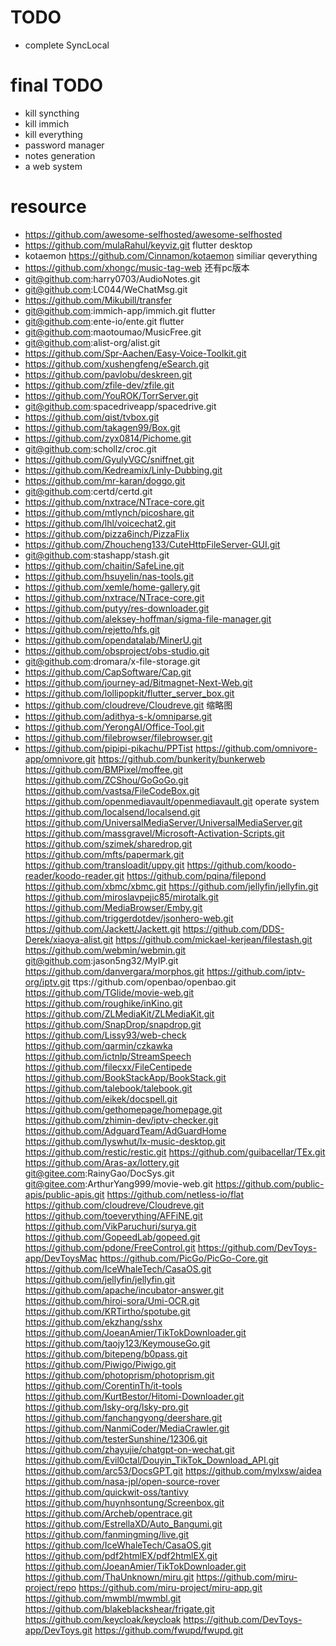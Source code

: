 # TODO
* complete SyncLocal
# final TODO
* kill syncthing
* kill immich
* kill everything
* password manager
* notes generation
* a web system



# resource
* https://github.com/awesome-selfhosted/awesome-selfhosted
* https://github.com/mulaRahul/keyviz.git flutter desktop
* kotaemon https://github.com/Cinnamon/kotaemon similiar qeverything
* https://github.com/xhongc/music-tag-web 还有pc版本
* git@github.com:harry0703/AudioNotes.git
* git@github.com:LC044/WeChatMsg.git
* https://github.com/Mikubill/transfer
* git@github.com:immich-app/immich.git flutter
* git@github.com:ente-io/ente.git flutter
* git@github.com:maotoumao/MusicFree.git
* git@github.com:alist-org/alist.git
* https://github.com/Spr-Aachen/Easy-Voice-Toolkit.git
* https://github.com/xushengfeng/eSearch.git
* https://github.com/pavlobu/deskreen.git
* https://github.com/zfile-dev/zfile.git
* https://github.com/YouROK/TorrServer.git
* git@github.com:spacedriveapp/spacedrive.git
* https://github.com/qist/tvbox.git
* https://github.com/takagen99/Box.git
* https://github.com/zyx0814/Pichome.git
* git@github.com:schollz/croc.git
* https://github.com/GyulyVGC/sniffnet.git
* https://github.com/Kedreamix/Linly-Dubbing.git
* https://github.com/mr-karan/doggo.git
* git@github.com:certd/certd.git
* https://github.com/nxtrace/NTrace-core.git
* https://github.com/mtlynch/picoshare.git
* https://github.com/lhl/voicechat2.git
* https://github.com/pizza6inch/PizzaFlix
* https://github.com/Zhoucheng133/CuteHttpFileServer-GUI.git
* git@github.com:stashapp/stash.git
* https://github.com/chaitin/SafeLine.git
* https://github.com/hsuyelin/nas-tools.git
* https://github.com/xemle/home-gallery.git
* https://github.com/nxtrace/NTrace-core.git
* https://github.com/putyy/res-downloader.git
* https://github.com/aleksey-hoffman/sigma-file-manager.git
* https://github.com/rejetto/hfs.git
* https://github.com/opendatalab/MinerU.git
* https://github.com/obsproject/obs-studio.git
* git@github.com:dromara/x-file-storage.git
* https://github.com/CapSoftware/Cap.git
* https://github.com/journey-ad/Bitmagnet-Next-Web.git
* https://github.com/lollipopkit/flutter_server_box.git
* https://github.com/cloudreve/Cloudreve.git 缩略图
* https://github.com/adithya-s-k/omniparse.git
* https://github.com/YerongAI/Office-Tool.git
* https://github.com/filebrowser/filebrowser.git
* https://github.com/pipipi-pikachu/PPTist
https://github.com/omnivore-app/omnivore.git
https://github.com/bunkerity/bunkerweb
https://github.com/BMPixel/moffee.git
https://github.com/ZCShou/GoGoGo.git
https://github.com/vastsa/FileCodeBox.git
https://github.com/openmediavault/openmediavault.git operate system
https://github.com/localsend/localsend.git
https://github.com/UniversalMediaServer/UniversalMediaServer.git
https://github.com/massgravel/Microsoft-Activation-Scripts.git
https://github.com/szimek/sharedrop.git
https://github.com/mfts/papermark.git
https://github.com/transloadit/uppy.git
https://github.com/koodo-reader/koodo-reader.git
https://github.com/pqina/filepond
https://github.com/xbmc/xbmc.git
https://github.com/jellyfin/jellyfin.git
https://github.com/miroslavpejic85/mirotalk.git
https://github.com/MediaBrowser/Emby.git
https://github.com/triggerdotdev/jsonhero-web.git
https://github.com/Jackett/Jackett.git
https://github.com/DDS-Derek/xiaoya-alist.git
https://github.com/mickael-kerjean/filestash.git
https://github.com/webmin/webmin.git
git@github.com:jason5ng32/MyIP.git
https://github.com/danvergara/morphos.git
https://github.com/iptv-org/iptv.git
ttps://github.com/openbao/openbao.git
https://github.com/TGlide/movie-web.git
https://github.com/roughike/inKino.git
https://github.com/ZLMediaKit/ZLMediaKit.git
https://github.com/SnapDrop/snapdrop.git
https://github.com/Lissy93/web-check
https://github.com/qarmin/czkawka
https://github.com/ictnlp/StreamSpeech
https://github.com/filecxx/FileCentipede
https://github.com/BookStackApp/BookStack.git
https://github.com/talebook/talebook.git
https://github.com/eikek/docspell.git
https://github.com/gethomepage/homepage.git
https://github.com/zhimin-dev/iptv-checker.git
https://github.com/AdguardTeam/AdGuardHome
https://github.com/lyswhut/lx-music-desktop.git
https://github.com/restic/restic.git
https://github.com/guibacellar/TEx.git
https://github.com/Aras-ax/lottery.git
git@gitee.com:RainyGao/DocSys.git
git@gitee.com:ArthurYang999/movie-web.git
https://github.com/public-apis/public-apis.git
https://github.com/netless-io/flat
https://github.com/cloudreve/Cloudreve.git
https://github.com/toeverything/AFFiNE.git
https://github.com/VikParuchuri/surya.git
https://github.com/GopeedLab/gopeed.git
https://github.com/pdone/FreeControl.git
https://github.com/DevToys-app/DevToysMac
https://github.com/PicGo/PicGo-Core.git
https://github.com/IceWhaleTech/CasaOS.git
https://github.com/jellyfin/jellyfin.git
https://github.com/apache/incubator-answer.git
https://github.com/hiroi-sora/Umi-OCR.git
https://github.com/KRTirtho/spotube.git
https://github.com/ekzhang/sshx
https://github.com/JoeanAmier/TikTokDownloader.git
https://github.com/taojy123/KeymouseGo.git
https://github.com/bitepeng/b0pass.git
https://github.com/Piwigo/Piwigo.git
https://github.com/photoprism/photoprism.git
https://github.com/CorentinTh/it-tools
https://github.com/KurtBestor/Hitomi-Downloader.git
https://github.com/lsky-org/lsky-pro.git
https://github.com/fanchangyong/deershare.git
https://github.com/NanmiCoder/MediaCrawler.git
https://github.com/testerSunshine/12306.git
https://github.com/zhayujie/chatgpt-on-wechat.git
https://github.com/Evil0ctal/Douyin_TikTok_Download_API.git
https://github.com/arc53/DocsGPT.git
https://github.com/mylxsw/aidea
https://github.com/nasa-jpl/open-source-rover
https://github.com/quickwit-oss/tantivy
https://github.com/huynhsontung/Screenbox.git
https://github.com/Archeb/opentrace.git
https://github.com/EstrellaXD/Auto_Bangumi.git
https://github.com/fanmingming/live.git
https://github.com/IceWhaleTech/CasaOS.git
https://github.com/pdf2htmlEX/pdf2htmlEX.git
https://github.com/JoeanAmier/TikTokDownloader.git
https://github.com/ThaUnknown/miru.git
https://github.com/miru-project/repo
https://github.com/miru-project/miru-app.git
https://github.com/mwmbl/mwmbl.git
https://github.com/blakeblackshear/frigate.git
https://github.com/keycloak/keycloak
https://github.com/DevToys-app/DevToys.git
https://github.com/fwupd/fwupd.git
